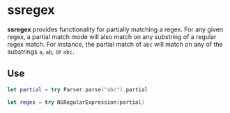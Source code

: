 # ssregex 

**ssregex** provides functionality for partially matching a regex. For any given regex,
a partial match mode will also match on any substring of a regular regex match. For instance,
the partial match of `abc` will match on any of the substrings `a`, `ab`, or `abc`.

## Use

```swift
let partial = try Parser.parse("abc").partial

let regex = try NSRegularExpression(partial)
```
